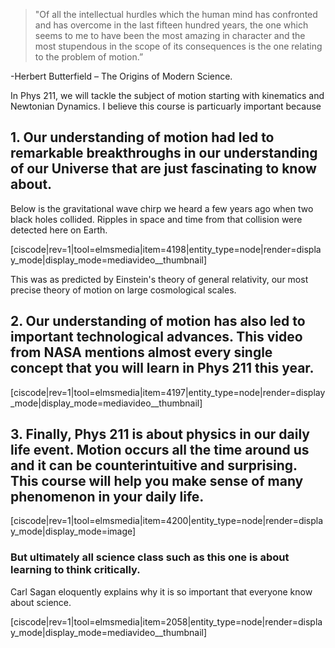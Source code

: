 >"Of all the intellectual hurdles which the human mind has confronted and has overcome in the last fifteen hundred years, the one which seems to me to have been the most amazing in character and the most stupendous in the scope of its consequences is the one relating to the problem of motion.”

-Herbert Butterfield – The Origins of Modern Science. 

In Phys 211, we will tackle the subject of motion starting with kinematics and Newtonian Dynamics. I believe this course is particuarly important because

## 1. Our understanding of motion had led to remarkable breakthroughs in our understanding of our Universe that are just fascinating to know about.  

Below is the gravitational wave chirp we heard a few years ago when two black holes collided. Ripples in space and time from that collision were detected here on Earth. 

[ciscode|rev=1|tool=elmsmedia|item=4198|entity_type=node|render=display_mode|display_mode=mediavideo__thumbnail]

This was as predicted by Einstein's theory of general relativity, our most precise theory of motion on large cosmological scales. 

## 2. Our understanding of motion has also led to important technological advances. This video from NASA mentions almost every single concept that you will learn in Phys 211 this year. 

[ciscode|rev=1|tool=elmsmedia|item=4197|entity_type=node|render=display_mode|display_mode=mediavideo__thumbnail]

## 3.  Finally, Phys 211 is about physics in our daily life event. Motion occurs all the time around us and it can be counterintuitive and surprising. This course will help you make sense of many phenomenon in your daily life. 

[ciscode|rev=1|tool=elmsmedia|item=4200|entity_type=node|render=display_mode|display_mode=image]

###  But ultimately all science class such as this one is about learning to think critically. 

Carl Sagan eloquently explains why it is so important that everyone know about science. 

[ciscode|rev=1|tool=elmsmedia|item=2058|entity_type=node|render=display_mode|display_mode=mediavideo__thumbnail]

